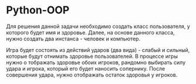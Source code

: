 # Python-OOP

Для решения данной задачи необходимо создать класс пользователя, у которого будет имя и здоровье. Далее, на основе данного класса, нужно создать два инстанса - человек и компьютер.

Игра будет состоять из действий ударов (два вида) - слабый и сильный, которые будут отнимать здоровье пользователей.
В процессе игры нужно о тображать здоровье обоих игроков, рандомно выбирать силу удара и игрока, который его будет наносить сопернику. После совершения удара, нужно отображать остаток здоровья у игроков.

